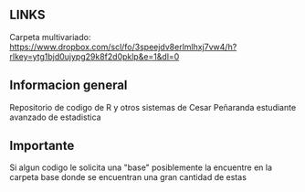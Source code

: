 ## LINKS
Carpeta multivariado: 
https://www.dropbox.com/scl/fo/3speejdv8erlmlhxj7vw4/h?rlkey=ytg1bjd0ujypg29k8f2d0pklp&e=1&dl=0
## Informacion general
Repositorio de codigo de R y otros sistemas de Cesar Peñaranda estudiante avanzado de estadistica

## Importante
Si algun codigo le solicita una "base" posiblemente la encuentre en la carpeta base donde se encuentran una gran cantidad de estas